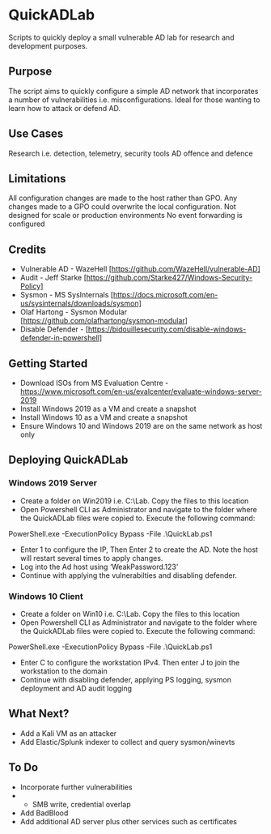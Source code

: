 # QuickADLab
Scripts to quickly deploy a small vulnerable AD lab for research and development purposes.

## Purpose
The script aims to quickly configure a simple AD network that incorporates a number of vulnerabilities i.e. misconfigurations. Ideal for those wanting to learn how to attack or defend AD.

## Use Cases
Research i.e. detection, telemetry, security tools
AD offence and defence

## Limitations
All configuration changes are made to the host rather than GPO. Any changes made to a GPO could overwrite the local configuration.
Not designed for scale or production environments
No event forwarding is configured

## Credits
- Vulnerable AD - WazeHell [https://github.com/WazeHell/vulnerable-AD]
- Audit - Jeff Starke [https://github.com/Starke427/Windows-Security-Policy]
- Sysmon - MS SysInternals [https://docs.microsoft.com/en-us/sysinternals/downloads/sysmon]
- Olaf Hartong - Sysmon Modular [https://github.com/olafhartong/sysmon-modular]
- Disable Defender - [https://bidouillesecurity.com/disable-windows-defender-in-powershell]

## Getting Started
- Download ISOs from MS Evaluation Centre - https://www.microsoft.com/en-us/evalcenter/evaluate-windows-server-2019
- Install Windows 2019 as a VM and create a snapshot
- Install Windows 10 as a VM and create a snapshot
- Ensure Windows 10 and Windows 2019 are on the same network as host only

## Deploying QuickADLab
### Windows 2019 Server
- Create a folder on Win2019 i.e. C:\Lab. Copy the files to this location
- Open Powershell CLI as Administrator and navigate to the folder where the QuickADLab files were copied to. Execute the following command:

PowerShell.exe -ExecutionPolicy Bypass -File .\QuickLab.ps1

- Enter 1 to configure the IP, Then Enter 2 to create the AD. Note the host will restart several times to apply changes.
- Log into the Ad host using ‘WeakPassword.123’
- Continue with applying the vulnerabilties and disabling defender.

### Windows 10 Client
- Create a folder on Win10 i.e. C:\Lab. Copy the files to this location
- Open Powershell CLI as Administrator and navigate to the folder where the QuickADLab files were copied to. Execute the following command:

PowerShell.exe -ExecutionPolicy Bypass -File .\QuickLab.ps1

- Enter C to configure the workstation IPv4. Then enter J to join the workstation to the domain
- Continue with disabling defender, applying PS logging, sysmon deployment and AD audit logging

## What Next?
- Add a Kali VM as an attacker
- Add Elastic/Splunk indexer to collect and query sysmon/winevts

## To Do
- Incorporate further vulnerabilities
- - SMB write, credential overlap
- Add BadBlood
- Add additional AD server plus other services such as certificates
